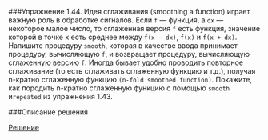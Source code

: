 ###Упражнение 1.44.
Идея сглаживания (smoothing a function) играет важную роль в обработке сигналов. Если `f` —
функция, а `dx` — некоторое малое число, то сглаженная версия `f` есть функция, значение которой 
в точке x есть среднее между `f(x − dx)`, `f(x)` и `f(x + dx)`. Напишите процедуру `smooth`,
которая в качестве ввода принимает процедуру, вычисляющую `f`, и возвращает процедуру, 
вычисляющую сглаженную версию `f`. Иногда бывает удобно проводить повторное сглаживание 
(то есть сглаживать сглаженную функцию и т.д.), получая n-кратно сглаженную функцию 
`(n-fold smoothed function)`. Покажите, как породить n-кратно сглаженную функцию 
с помощью `smooth` и`repeated` из упражнения 1.43.

###Описание решения


[Решение](../../src/chapter01/ex-1-44.rkt)
